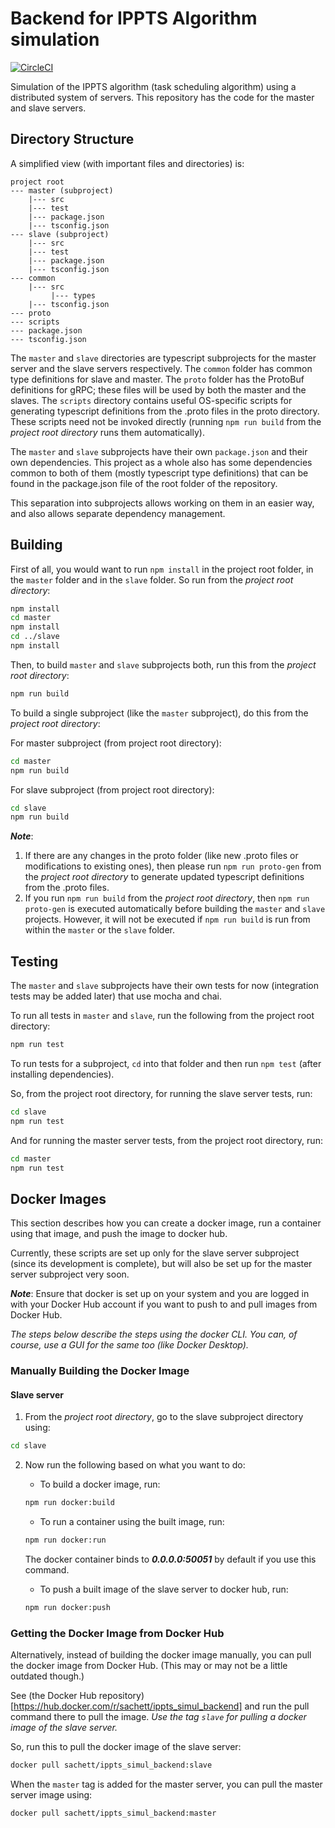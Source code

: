# Backend for IPPTS Algorithm simulation

[![CircleCI](https://circleci.com/gh/souris-dev/ippts-simul-backend.svg?style=svg)](https://circleci.com/gh/souris-dev/ippts-simul-backend)

Simulation of the IPPTS algorithm (task scheduling algorithm) using a distributed system of servers. This repository has the code for the master and slave servers.

## Directory Structure

A simplified view (with important files and directories) is:

```
project root
--- master (subproject)
    |--- src
    |--- test
    |--- package.json
    |--- tsconfig.json
--- slave (subproject)
    |--- src
    |--- test
    |--- package.json
    |--- tsconfig.json
--- common
    |--- src
         |--- types
    |--- tsconfig.json
--- proto
--- scripts
--- package.json
--- tsconfig.json
```

The `master` and `slave` directories are typescript subprojects for the master server and the slave servers respectively.
The `common` folder has common type definitions for slave and master. The `proto` folder has the ProtoBuf definitions for gRPC; these files will be used by both the master and the slaves.
The `scripts` directory contains useful OS-specific scripts for generating typescript definitions from the .proto files in the proto directory. These scripts need not be invoked directly (running `npm run build` from the *project root directory* runs them automatically).

The `master` and `slave` subprojects have their own `package.json` and their own dependencies. This project as a whole also has some dependencies common to both of them (mostly typescript type definitions) that can be found in the package.json file of the root folder of the repository.

This separation into subprojects allows working on them in an easier way, and also allows separate dependency management.

## Building

First of all, you would want to run `npm install` in the project root folder, in the `master` folder and in the `slave` folder. So run from the *project root directory*:

```sh
npm install
cd master
npm install
cd ../slave
npm install
```

Then, to build `master` and `slave` subprojects both, run this from the *project root directory*:

```sh
npm run build
```

To build a single subproject (like the `master` subproject), do this from the *project root directory*:

For master subproject (from project root directory):
```sh
cd master
npm run build
```

For slave subproject (from project root directory):
```sh
cd slave
npm run build
```

***Note***:
1. If there are any changes in the proto folder (like new .proto files or modifications to existing ones), then please run `npm run proto-gen` from the *project root directory* to generate updated typescript definitions from the .proto files. 
2. If you run `npm run build` from the *project root directory*, then `npm run proto-gen` is executed automatically before building the `master` and `slave` projects. However, it will not be executed if `npm run build` is run from within the `master` or the `slave` folder.

## Testing

The `master` and `slave` subprojects have their own tests for now (integration tests may be added later) that use mocha and chai.

To run all tests in `master` and `slave`, run the following from the project root directory:

```sh
npm run test
```

To run tests for a subproject, `cd` into that folder and then run `npm test` (after installing dependencies).

So, from the project root directory, for running the slave server tests, run:

```sh
cd slave
npm run test
```

And for running the master server tests, from the project root directory, run:

```sh
cd master
npm run test
```

## Docker Images

This section describes how you can create a docker image, run a container using that image, and push the image
to docker hub.

Currently, these scripts are set up only for the slave server subproject (since its development is complete), but will also be set up for the master server subproject very soon.

***Note***: Ensure that docker is set up on your system and you are logged in with your Docker Hub account if you want to push to and pull images from Docker Hub.

*The steps below describe the steps using the docker CLI. You can, of course, use a GUI for the same too (like Docker Desktop).*

### Manually Building the Docker Image

#### Slave server

1. From the *project root directory*, go to the slave subproject directory using:

```sh
cd slave
```

2. Now run the following based on what you want to do:
    - To build a docker image, run:

    ```sh
    npm run docker:build
    ```

    - To run a container using the built image, run:

    ```sh
    npm run docker:run
    ```

    The docker container binds to ***0.0.0.0:50051*** by default if you use this command.

    - To push a built image of the slave server to docker hub, run:

    ```sh
    npm run docker:push
    ```

### Getting the Docker Image from Docker Hub

Alternatively, instead of building the docker image manually, you can pull the docker image from Docker Hub.
(This may or may not be a little outdated though.)

See (the Docker Hub repository)[https://hub.docker.com/r/sachett/ippts_simul_backend] and run the pull command there to pull the image. *Use the tag `slave` for pulling a docker image of the slave server.*

So, run this to pull the docker image of the slave server:

```sh
docker pull sachett/ippts_simul_backend:slave
```

When the `master` tag is added for the master server, you can pull the master server image using:

```sh
docker pull sachett/ippts_simul_backend:master
```
